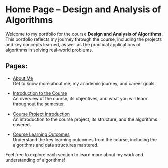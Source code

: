 # Home Page – Design and Analysis of Algorithms

Welcome to my portfolio for the course **Design and Analysis of Algorithms**. This portfolio reflects my journey through the course, including the projects and key concepts learned, as well as the practical applications of algorithms in solving real-world problems.

## Pages:
- [About Me](about-me.md)  
   Get to know more about me, my academic journey, and career goals.
  
- [Introduction to the Course](introduction-to-the-course.md)  
   An overview of the course, its objectives, and what you will learn throughout the semester.

- [Course Project Introduction](course-project-introduction.md)  
   An introduction to the course project, its structure, and the algorithms covered.

- [Course Learning Outcomes](course-learning-outcomes.md)  
   Understand the key learning outcomes from the course, including the algorithms and data structures mastered.

Feel free to explore each section to learn more about my work and understanding of algorithms!
